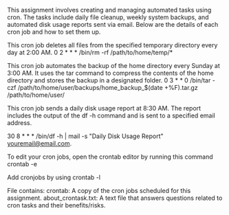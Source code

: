 
This assignment involves creating and managing automated tasks using cron. The tasks include daily file cleanup, weekly system backups, and automated disk usage reports sent via email. 
Below are the details of each cron job and how to set them up.


This cron job deletes all files from the specified temporary directory every day at 2:00 AM.
0 2 * * * /bin/rm -rf /path/to/home/temp/*


This cron job automates the backup of the home directory every Sunday at 3:00 AM. It uses the tar command to compress the contents of the home directory and stores the backup in a designated folder.
0 3 * * 0 /bin/tar -czf /path/to/home/user/backups/home_backup_$(date +\%F).tar.gz /path/to/home/user/

This cron job sends a daily disk usage report at 8:30 AM. The report includes the output of the df -h command and is sent to a specified email address.

30 8 * * * /bin/df -h | mail -s "Daily Disk Usage Report" youremail@email.com. 


To edit your cron jobs, open the crontab editor by running this command
crontab -e

Add cronjobs by using 
crontab -l

File contains: 
crontab: A copy of the cron jobs scheduled for this assignment.
about_crontask.txt: A text file that answers questions related to cron tasks and their benefits/risks.
